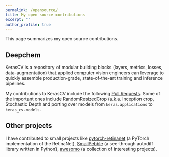 ```yaml
---
permalink: /opensource/
title: My open source contributions
excerpt: ""
author_profile: true
---
```


This page summarizes my open source contributions. 

## Deepchem

KerasCV is a repository of modular building blocks (layers, metrics, losses, data-augmentation) that applied computer vision engineers can leverage to quickly assemble production-grade, state-of-the-art training and inference pipelines. 

My contributions to KerasCV include the following [Pull Requests](https://github.com/search?q=is%3Apr+repo%3Akeras-team%2Fkeras-cv+author%3AAdityaKane2001&type=Issues). Some of the important ones include RandomResizedCrop (a.k.a. Inception crop, Stochastic Depth and porting over models from `keras.applications` to `keras_cv.models`.


## Other projects

I have contributed to small projects like [pytorch-retinanet](https://github.com/search?q=is%3Apr+repo%3Ayhenon%2Fpytorch-retinanet+author%3AAdityaKane2001&type=Issues) (a PyTorch implementation of the  RetinaNet), [SmallPebble](https://github.com/search?q=is%3Apr+user%3Asradc+author%3AAdityaKane2001&type=Issues) (a see-through autodiff library written in Python), [awesomo](https://github.com/search?q=is%3Apr+repo%3Alk-geimfari%2Fawesomo+author%3AAdityaKane2001&type=Issues) (a collection of interesting projects). 
